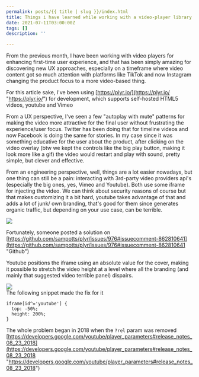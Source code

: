 ```yaml
---
permalink: posts/{{ title | slug }}/index.html
title: Things i have learned while working with a video-player library
date: 2021-07-11T03:00:00Z
tags: []
description: ''

---
```

From the previous month, I have been working with video players for enhancing first-time user experience, and that has been simply amazing for discovering new UX approaches, especially on a timeframe where video content got so much attention with platforms like TikTok and now Instagram changing the product focus to a more video-based thing.

For this article sake, I've been using [https://plyr.io/](https://plyr.io/ "https://plyr.io/") for development, which supports self-hosted HTML5 videos, youtube and Vimeo

From a UX perspective, I've seen a few "autoplay with mute" patterns for making the video more attractive for the final user without frustrating the experience/user focus. Twitter has been doing that for timeline videos and now Facebook is doing the same for stories. In my case since it was something educative for the user about the product, after clicking on the video overlay (btw we kept the controls like the big play button, making it look more like a gif) the video would restart and play with sound, pretty simple, but clever and effective.

From an engineering perspective, well, things are a lot easier nowadays, but one thing can still be a pain: interacting with 3rd-party video providers api's (especially the big ones, yes, Vimeo and Youtube). Both use some iframe for injecting the video. We can think about security reasons of course but that makes customizing it a bit hard, youtube takes advantage of that and adds a lot of junk/ own branding, that's good for them since generates organic traffic, but depending on your use case, can be terrible.

![](https://user-images.githubusercontent.com/13686332/124141946-32dd1f80-da60-11eb-8a46-c0112eb580fd.png)

Fortunately, someone posted a solution on [https://github.com/sampotts/plyr/issues/976#issuecomment-862810641](https://github.com/sampotts/plyr/issues/976#issuecomment-862810641 "Github")

Youtube positions the iframe using an absolute value for the cover, making it possible to stretch the video height at a level where all the branding  (and mainly that suggested video terrible panel) dispairs.

![](https://user-images.githubusercontent.com/13686332/124141883-25279a00-da60-11eb-9689-e6b1c7955ace.png)  
The following snippet made the fix for it

    iframe[id^='youtube'] {
      top: -50%;
      height: 200%;
    }

The whole problem began in 2018 when the `?rel` param was removed   
[https://developers.google.com/youtube/player_parameters#release_notes_08_23_2018](https://developers.google.com/youtube/player_parameters#release_notes_08_23_2018 "https://developers.google.com/youtube/player_parameters#release_notes_08_23_2018")